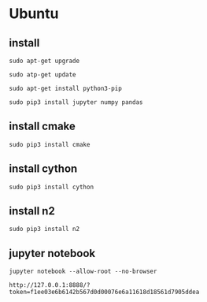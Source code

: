 # Ubuntu
## install
```
sudo apt-get upgrade
```
```
sudo atp-get update
```
```
sudo apt-get install python3-pip
```
```
sudo pip3 install jupyter numpy pandas
```
## install cmake
```
sudo pip3 install cmake
```
## install cython
```
sudo pip3 install cython
```
## install n2
```
sudo pip3 install n2
```
## jupyter notebook
```
jupyter notebook --allow-root --no-browser
```
```
http://127.0.0.1:8888/?token=f1ee03e6b6142b567d0d00076e6a11618d18561d7905ddea
```
